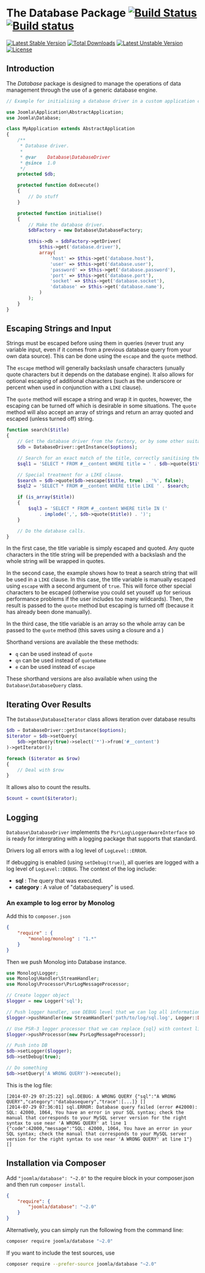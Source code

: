 # The Database Package [![Build Status](https://travis-ci.org/joomla-framework/database.png?branch=master)](https://travis-ci.org/joomla-framework/database) [![Build status](https://ci.appveyor.com/api/projects/status/m2eh75a1g9k9y59u?svg=true)](https://ci.appveyor.com/project/joomla/database)

[![Latest Stable Version](https://poser.pugx.org/joomla/database/v/stable)](https://packagist.org/packages/joomla/database)
[![Total Downloads](https://poser.pugx.org/joomla/database/downloads)](https://packagist.org/packages/joomla/database)
[![Latest Unstable Version](https://poser.pugx.org/joomla/database/v/unstable)](https://packagist.org/packages/joomla/database)
[![License](https://poser.pugx.org/joomla/database/license)](https://packagist.org/packages/joomla/database)

## Introduction

The *Database* package is designed to manage the operations of data management through the use of a generic database engine.

```php
// Example for initialising a database driver in a custom application class.

use Joomla\Application\AbstractApplication;
use Joomla\Database;

class MyApplication extends AbstractApplication
{
	/**
	 * Database driver.
	 *
	 * @var    Database\DatabaseDriver
	 * @since  1.0
	 */
	protected $db;

	protected function doExecute()
	{
		// Do stuff
	}

	protected function initialise()
	{
		// Make the database driver.
		$dbFactory = new Database\DatabaseFactory;

		$this->db = $dbFactory->getDriver(
			$this->get('database.driver'),
			array(
				'host' => $this->get('database.host'),
				'user' => $this->get('database.user'),
				'password' => $this->get('database.password'),
				'port' => $this->get('database.port'),
				'socket' => $this->get('database.socket'),
				'database' => $this->get('database.name'),
			)
		);
	}
}
```

## Escaping Strings and Input

Strings must be escaped before using them in queries (never trust any variable input, even if it comes from a previous database query from your own data source). This can be done using the `escape` and the `quote` method.

The `escape` method will generally backslash unsafe characters (unually quote characters but it depends on the database engine). It also allows for optional escaping of additional characters (such as the underscore or percent when used in conjunction with a `LIKE` clause).

The `quote` method will escape a string and wrap it in quotes, however, the escaping can be turned off which is desirable in some situations. The `quote` method will also accept an array of strings and return an array quoted and escaped (unless turned off) string.

```php
function search($title)
{
	// Get the database driver from the factory, or by some other suitable means.
	$db = DatabaseDriver::getInstance($options);

	// Search for an exact match of the title, correctly sanitising the untrusted input.
	$sql1 = 'SELECT * FROM #__content WHERE title = ' . $db->quote($title);

	// Special treatment for a LIKE clause.
	$search = $db->quote($db->escape($title, true) . '%', false);
	$sql2 = 'SELECT * FROM #__content WHERE title LIKE ' . $search;

	if (is_array($title))
	{
		$sql3 = 'SELECT * FROM #__content WHERE title IN ('
			. implode(',', $db->quote($title)) . ')';
	}

	// Do the database calls.
}
```

In the first case, the title variable is simply escaped and quoted. Any quote characters in the title string will be prepended with a backslash and the whole string will be wrapped in quotes.

In the second case, the example shows how to treat a search string that will be used in a `LIKE` clause. In this case, the title variable is manually escaped using `escape` with a second argument of `true`. This will force other special characters to be escaped (otherwise you could set youself up for serious performance problems if the user includes too many wildcards). Then, the result is passed to the `quote` method but escaping is turned off (because it has already been done manually).

In the third case, the title variable is an array so the whole array can be passed to the `quote` method (this saves using a closure and a )

Shorthand versions are  available the these methods:

* `q` can be used instead of `quote`
* `qn` can be used instead of `quoteName`
* `e` can be used instead of `escape`

These shorthand versions are also available when using the `Database\DatabaseQuery` class.

## Iterating Over Results

The `Database\DatabaseIterator` class allows iteration over database results

```php
$db = DatabaseDriver::getInstance($options);
$iterator = $db->setQuery(
	$db->getQuery(true)->select('*')->from('#__content')
)->getIterator();

foreach ($iterator as $row)
{
    // Deal with $row
}
```

It allows also to count the results.

```php
$count = count($iterator);
```
## Logging

`Database\DatabaseDriver` implements the `Psr\Log\LoggerAwareInterface` so is ready for intergrating with a logging package that supports that standard.

Drivers log all errors with a log level of `LogLevel::ERROR`.

If debugging is enabled (using `setDebug(true)`), all queries are logged with a log level of `LogLevel::DEBUG`. The context of the log include:

* **sql** : The query that was executed.
* **category** : A value of "databasequery" is used.

### An example to log error by Monolog

Add this to `composer.json`

``` json
{
	"require" : {
		"monolog/monolog" : "1.*"
	}
}
```

Then we push Monolog into Database instance.

``` php
use Monolog\Logger;
use Monolog\Handler\StreamHandler;
use Monolog\Processor\PsrLogMessageProcessor;

// Create logger object
$logger = new Logger('sql');

// Push logger handler, use DEBUG level that we can log all information
$logger->pushHandler(new StreamHandler('path/to/log/sql.log', Logger::DEBUG));

// Use PSR-3 logger processor that we can replace {sql} with context like array('sql' => 'XXX')
$logger->pushProcessor(new PsrLogMessageProcessor);

// Push into DB
$db->setLogger($logger);
$db->setDebug(true);

// Do something
$db->setQuery('A WRONG QUERY')->execute();
```

This is the log file:

```
[2014-07-29 07:25:22] sql.DEBUG: A WRONG QUERY {"sql":"A WRONG QUERY","category":"databasequery","trace":[...]} []
[2014-07-29 07:36:01] sql.ERROR: Database query failed (error #42000): SQL: 42000, 1064, You have an error in your SQL syntax; check the manual that corresponds to your MySQL server version for the right syntax to use near 'A WRONG QUERY' at line 1 {"code":42000,"message":"SQL: 42000, 1064, You have an error in your SQL syntax; check the manual that corresponds to your MySQL server version for the right syntax to use near 'A WRONG QUERY' at line 1"} []
```


## Installation via Composer

Add `"joomla/database": "~2.0"` to the require block in your composer.json and then run `composer install`.

```json
{
	"require": {
		"joomla/database": "~2.0"
	}
}
```

Alternatively, you can simply run the following from the command line:

```sh
composer require joomla/database "~2.0"
```

If you want to include the test sources, use

```sh
composer require --prefer-source joomla/database "~2.0"
```
